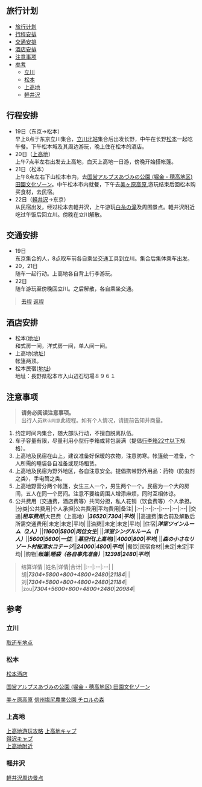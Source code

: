 ## 旅行计划
- [旅行计划](#旅行计划)
- [行程安排](#行程安排)
- [交通安排](#交通安排)
- [酒店安排](#酒店安排)
- [注意事项](#注意事项)
- [参考](#参考)
  - [立川](#立川)
  - [松本](#松本)
  - [上高地](#上高地)
  - [軽井沢](#軽井沢)

## 行程安排
* 19日（东京→松本）  
早上8点于东京立川集合，[立川北站](https://www.google.co.jp/maps/place/%E7%AB%8B%E5%B7%9D%E5%8C%97%E9%A7%85/@35.6995099,139.4102455,17z/data=!3m1!4b1!4m5!3m4!1s0x6018e1709ece8c7b:0xd8dd17123efdebd2!8m2!3d35.6995056!4d139.4124342?hl=ja)集合后出发长野，中午在长野[松本](https://www.google.co.jp/maps/place/%E9%95%B7%E9%87%8E%E7%9C%8C%E6%9D%BE%E6%9C%AC%E5%B8%82/@36.1948072,137.560597,10z/data=!3m1!4b1!4m5!3m4!1s0x601d1400e84368c7:0xcb8d6d363210cddd!8m2!3d36.2380434!4d137.9719897?hl=ja)一起吃午餐。下午松本城及其周边游玩，晚上住在松本的酒店。
* 20日（[上高地](https://www.google.co.jp/maps/place/%E4%B8%8A%E9%AB%98%E5%9C%B0/@36.2519555,137.6505701,14.75z/data=!4m5!3m4!1s0x601d0e9010f1c50b:0x9a6e421faf5c3807!8m2!3d36.2513203!4d137.653235?hl=ja)）  
上午7点半左右出发去上高地，白天上高地一日游，傍晚开始搭帐篷。 
* 21日（松本）  
上午8点左右下山松本市内，去[国営アルプスあづみの公園 (堀金・穂高地区) 田園文化ゾーン](https://www.google.co.jp/maps/place/%E5%9B%BD%E5%96%B6%E3%82%A2%E3%83%AB%E3%83%97%E3%82%B9%E3%81%82%E3%81%A5%E3%81%BF%E3%81%AE%E5%85%AC%E5%9C%92+(%E5%A0%80%E9%87%91%E3%83%BB%E7%A9%82%E9%AB%98%E5%9C%B0%E5%8C%BA)+%E7%94%B0%E5%9C%92%E6%96%87%E5%8C%96%E3%82%BE%E3%83%BC%E3%83%B3/@36.1950204,138.3419472,9.5z/data=!4m15!1m9!2m8!1z6Kaz5YWJ5Zyw!3m6!1z6Kaz5YWJ5Zyw!2z44CSMzkwLTA4NzMg6ZW36YeO55yM5p2-5pys5biC5Li444Gu5YaF77yU4oiS77yRIOWbveWunSDmnb7mnKzln44!3s0x601d0e850a9a5999:0x902d0e20fabcf654!4m2!1d137.9688674!2d36.238653!3m4!1s0x601d6b8a6421ca9f:0xd71f73df92b90897!8m2!3d36.3152289!4d137.8432703?hl=ja)。中午松本市内就餐，下午去[美ヶ原高原](https://www.google.co.jp/maps/place/%E7%BE%8E%E3%83%B6%E5%8E%9F%E9%AB%98%E5%8E%9F/@36.2152506,138.1282962,13.75z/data=!4m15!1m9!2m8!1z6Kaz5YWJ5Zyw!3m6!1z6Kaz5YWJ5Zyw!2z44CSMzkwLTAyMjIg6ZW36YeO55yM5p2-5pys5biC5aSn5a2X5YWl5bGx6L6677yY77yZ77yW77yRIOajruOBruWwj-OBleOBquODquOCvuODvOODiOadkSDmoZzmuIXmsLTjgrPjg4bjg7zjgrg!3s0x601da81b266f68b7:0x47bfe888d3a1c064!4m2!1d138.0872016!2d36.2158845!3m4!1s0x0:0x5d81271d1bed201!8m2!3d36.2225861!4d138.1205142?hl=ja),游玩结束后回松本购买食材，去民宿。
* 22日（[軽井沢](https://www.google.co.jp/maps/place/%E9%95%B7%E9%87%8E%E7%9C%8C%E5%8C%97%E4%BD%90%E4%B9%85%E9%83%A1%E8%BB%BD%E4%BA%95%E6%B2%A2%E7%94%BA/@36.3515073,138.5122571,12z/data=!3m1!4b1!4m5!3m4!1s0x601dd23c3fc1a393:0x99118f4883da71f9!8m2!3d36.3483927!4d138.5970297?hl=ja)→东京）  
从民宿出发，经过松本去軽井沢，上午游玩[白糸の滝](https://www.google.co.jp/maps/place/%E7%99%BD%E7%B3%B8%E3%81%AE%E6%BB%9D/@36.3715527,138.5583993,12.75z/data=!4m13!1m7!3m6!1s0x601dd23c3fc1a393:0x99118f4883da71f9!2z6ZW36YeO55yM5YyX5L2Q5LmF6YOh6Lu95LqV5rKi55S6!3b1!8m2!3d36.3483927!4d138.5970297!3m4!1s0x0:0xbddaade888287ab2!8m2!3d36.4103002!4d138.5925078?hl=ja)及周围景点。軽井沢附近吃过午饭后回立川。傍晚在立川解散。

## 交通安排
* 19日   
东京集合的人，8点取车前各自乘坐交通工具到立川。集合后集体乘车出发。  
* 20，21日  
随车一起行动。上高地各自背上行李游玩。  
* 22日  
随车游玩至傍晚回立川。之后解散，各自乘坐交通。  
> [去程](https://www.google.co.jp/maps/dir/%E6%9D%BE%E6%9C%AC/%E3%80%92196-0015+%E6%9D%B1%E4%BA%AC%E9%83%BD%E6%98%AD%E5%B3%B6%E5%B8%82%E6%98%AD%E5%92%8C%E7%94%BA%EF%BC%91%E4%B8%81%E7%9B%AE%EF%BC%93%E2%88%92%EF%BC%91%EF%BC%93+%E6%97%A5%E6%96%B0%E5%95%86%E4%BA%8B%EF%BC%88%E6%A0%AA%EF%BC%89+Dr.Drive%E3%82%BB%E3%83%AB%E3%83%95%E6%98%AD%E5%B3%B6SS/@36.251269,138.4025611,9.5z/data=!4m14!4m13!1m5!1m1!1s0x601d1400e84368c7:0xcb8d6d363210cddd!2m2!1d137.9719897!2d36.2380434!1m5!1m1!1s0x6018e02afc1a4dbb:0x1c8f009a000025d7!2m2!1d139.367588!2d35.7102695!3e0?hl=ja) 
> [返程](https://www.google.co.jp/maps/dir/%E6%9D%BE%E6%9C%AC/%E3%80%92196-0015+%E6%9D%B1%E4%BA%AC%E9%83%BD%E6%98%AD%E5%B3%B6%E5%B8%82%E6%98%AD%E5%92%8C%E7%94%BA%EF%BC%91%E4%B8%81%E7%9B%AE%EF%BC%93%E2%88%92%EF%BC%91%EF%BC%93+%E6%97%A5%E6%96%B0%E5%95%86%E4%BA%8B%EF%BC%88%E6%A0%AA%EF%BC%89+Dr.Drive%E3%82%BB%E3%83%AB%E3%83%95%E6%98%AD%E5%B3%B6SS/@36.251269,138.4025611,9.5z/data=!4m15!4m14!1m5!1m1!1s0x601d1400e84368c7:0xcb8d6d363210cddd!2m2!1d137.9719897!2d36.2380434!1m5!1m1!1s0x6018e02afc1a4dbb:0x1c8f009a000025d7!2m2!1d139.367588!2d35.7102695!3e0!5i1?hl=ja)

## 酒店安排
* 松本([地址](https://www.google.co.jp/maps/place/%E9%95%B7%E9%87%8E%E7%9C%8C%E6%9D%BE%E6%9C%AC%E5%B8%82/@36.1948072,137.560597,10z/data=!3m1!4b1!4m5!3m4!1s0x601d1400e84368c7:0xcb8d6d363210cddd!8m2!3d36.2380434!4d137.9719897?hl=ja))    
和式房一间，洋式房一间，单人间一间。
* 上高地([地址](https://www.google.co.jp/maps/place/%E4%B8%8A%E9%AB%98%E5%9C%B0/@36.2519555,137.6505701,14.75z/data=!4m5!3m4!1s0x601d0e9010f1c50b:0x9a6e421faf5c3807!8m2!3d36.2513203!4d137.653235?hl=ja))   
帐篷两顶。  
* 松本民宿([地址](https://www.jalan.net/uw/uwp3200/uww3201init.do?callbackHistFlg=1&contHideFlg=1&stayYear=2020&stayMonth=9&stayDay=21&stayCount=1&roomCount=1&adultNum=5&rootCd=7701&distCd=01&yadNo=356050&smlCd=162205&roomCrack=500000&screenId=UWW3101&planCd=02226037&roomTypeCd=0107796&planListNumPlan=10_1_0&groupBookingFlg=))   
地址：長野県松本市入山辺石切場８９６１   

## 注意事项
> **请务必阅读注意事项。**   
> 出行人员`默认同意`此规程。如有个人情况，请提前告知并商量。
1. 约定时间内集合，随大部队行动，不擅自脱离队伍。
2. 车子容量有限，尽量利用小型行李箱或背包装满（提倡[行李箱22寸以下](https://zhidao.baidu.com/question/814719598504579012)规格）。
3. 上高地及民宿在山上，建议准备好保暖的衣物，注意防寒。帐篷统一准备，个人所需的睡袋各自准备或现场租赁。
4. 上高地及民宿为野外地区，各自注意安全。提倡携带野外用品：药物（防虫剂之类），手电筒之类。
5. 上高地野营分两个帐篷，女生三人一个，男生两个一个。民宿为一个大的房间，五人在同一个房间。注意不要给周围人增添麻烦，同时互相体谅。
6. 公共费用（交通费，酒店费等）共同分担，私人花销（饮食费等）个人承担。
   |分类|公共费用|个人承担|公共费用|平均费用|备注|
   |:--|:--|:--|:---|:--|:--|
   |交通|***租车费用***|大巴费（上高地）|***36520***|***7304***|***平均***|
   ||高速费|集合前及解散后所需交通费用|未定|未定|平均|
   ||油费||未定|未定|平均|
   |住宿|***洋室ツインルーム（2人）***||***11600***|***5800***|***两位女生***|
   ||***洋室シングルルーム（1人）***||***5600***|***5600***|***一位***|
   ||***幕空代(上高地)***||***4000***|***800***|***平均***|
   ||***森の小さなリゾート村桜清水コテージ***||***24000***|***4800***|***平均***|
   |餐饮|民宿食材||未定|未定|平均|
   |购物|***帐篷***|***睡袋（各自事先准备）***|***12398***|***2480***|***平均***|
> 结算详情
>   |姓名|详情|合计|
>  |:--|:--|:--|
>   |胡|***7304+5800+800+4800+2480***|***21184***|
>  |刘|***7304+5800+800+4800+2480***|***21184***|
>   |zou|***7304+5600+800+4800+2480***|***20984***|

## 参考
### 立川
[取还车地点](https://sasp.mapion.co.jp/b/nrs/info/512712/?poi_code=512712)
### 松本
[松本酒店](https://www.jalan.net/yad336984/?screenId=UWW3101&stayCount=1&yadNo=336984&maxPrice=999999&rootCd=04&smlCd=162202&distCd=01&minPrice=0&yadoDetailMode=1&stayYear=2020&stayMonth=9&stayDay=19&callbackHistFlg=1&roomCount=1&adultNum=2&roomCrack=200000)　　 

[国営アルプスあづみの公園 (堀金・穂高地区) 田園文化ゾーン](https://www.google.co.jp/maps/place/%E5%9B%BD%E5%96%B6%E3%82%A2%E3%83%AB%E3%83%97%E3%82%B9%E3%81%82%E3%81%A5%E3%81%BF%E3%81%AE%E5%85%AC%E5%9C%92+(%E5%A0%80%E9%87%91%E3%83%BB%E7%A9%82%E9%AB%98%E5%9C%B0%E5%8C%BA)+%E7%94%B0%E5%9C%92%E6%96%87%E5%8C%96%E3%82%BE%E3%83%BC%E3%83%B3/@36.1950204,138.3419472,9.5z/data=!4m15!1m9!2m8!1z6Kaz5YWJ5Zyw!3m6!1z6Kaz5YWJ5Zyw!2z44CSMzkwLTA4NzMg6ZW36YeO55yM5p2-5pys5biC5Li444Gu5YaF77yU4oiS77yRIOWbveWunSDmnb7mnKzln44!3s0x601d0e850a9a5999:0x902d0e20fabcf654!4m2!1d137.9688674!2d36.238653!3m4!1s0x601d6b8a6421ca9f:0xd71f73df92b90897!8m2!3d36.3152289!4d137.8432703?hl=ja)　　　

[美ヶ原高原](https://www.google.co.jp/maps/place/%E7%BE%8E%E3%83%B6%E5%8E%9F%E9%AB%98%E5%8E%9F/@36.2152506,138.1282962,13.75z/data=!4m15!1m9!2m8!1z6Kaz5YWJ5Zyw!3m6!1z6Kaz5YWJ5Zyw!2z44CSMzkwLTAyMjIg6ZW36YeO55yM5p2-5pys5biC5aSn5a2X5YWl5bGx6L6677yY77yZ77yW77yRIOajruOBruWwj-OBleOBquODquOCvuODvOODiOadkSDmoZzmuIXmsLTjgrPjg4bjg7zjgrg!3s0x601da81b266f68b7:0x47bfe888d3a1c064!4m2!1d138.0872016!2d36.2158845!3m4!1s0x0:0x5d81271d1bed201!8m2!3d36.2225861!4d138.1205142?hl=ja)
[信州塩尻農業公園 チロルの森](http://www.tirol.gr.jp/)
### 上高地
[上高地游玩攻略](https://chubu.letsgojp.com/archives/412709/)
[上高地キャプ](https://www.kamikochi.or.jp/enjoy/campsites)   
[得沢キャプ](https://www.tokusawaen.com/campsite.html)   
[上高地附近](http://www.azumino-koen.jp/horigane_hotaka/)
### 軽井沢
[軽井沢周边景点](https://www.google.co.jp/maps/search/%E8%A6%B3%E5%85%89%E5%9C%B0/@36.3475638,138.5696926,12.25z/data=!4m8!2m7!3m6!1z6Kaz5YWJ5Zyw!2z44CSMzg5LTAxMTEg6ZW36YeO55yM5YyX5L2Q5LmF6YOh6Lu95LqV5rKi55S65aSn5a2X6ZW35YCJ5bCP54CsIOeZveezuOOBrua7nQ!3s0x601dd8a5693d8b15:0xbddaade888287ab2!4m2!1d138.5925141!2d36.4103012?hl=ja)
